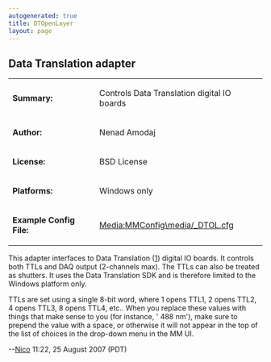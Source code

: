 ```yaml
---
autogenerated: true
title: DTOpenLayer
layout: page
---
```


## Data Translation adapter

<table>
<tr>
<td markdown="1">

**Summary:**

</td>
<td markdown="1">

Controls Data Translation digital IO boards

</td>
</tr>
<tr>
<td markdown="1">

**Author:**

</td>
<td markdown="1">

Nenad Amodaj

</td>
</tr>
<tr>
<td markdown="1">

**License:**

</td>
<td markdown="1">

BSD License

</td>
</tr>
<tr>
<td markdown="1">

**Platforms:**

</td>
<td markdown="1">

Windows only

</td>
</tr>
<tr>
<td markdown="1">

**Example Config File:**

</td>
<td markdown="1">

[Media:MMConfig\media/_DTOL.cfg](Media:media/MMConfig_DTOL.cfg "wikilink")

</td>
</tr>
</table>

This adapter interfaces to Data Translation ([1](http://www.datx.com/))
digital IO boards. It controls both TTLs and DAQ output (2-channels
max). The TTLs can also be treated as shutters. It uses the Data
Translation SDK and is therefore limited to the Windows platform only.

TTLs are set using a single 8-bit word, where 1 opens TTL1, 2 opens
TTL2, 4 opens TTL3, 8 opens TTL4, etc.. When you replace these values
with things that make sense to you (for instance, ' 488 nm'), make sure
to prepend the value with a space, or otherwise it will not appear in
the top of the list of choices in the drop-down menu in the MM UI.

--[Nico](User:Nico "wikilink") 11:22, 25 August 2007 (PDT)

